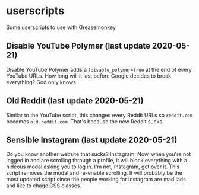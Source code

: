 # userscripts
Some userscripts to use with Greasemonkey

## Disable YouTube Polymer (last update 2020-05-21)

Disable YouTube Polymer adds a `?disable_polymer=true` at the end of every YouTube URLs.  How long will it last before Google decides to break everything?  God only knows.

## Old Reddit (last update 2020-05-21)

Similar to the YouTube script, this changes every Reddit URLs so `reddit.com` becomes `old.reddit.com`.  That's because the new Reddit sucks.

## Sensible Instagram (last update 2020-05-21)

Do you know another website that sucks?  Instagram.  Now, when you're not logged in and are scrolling through a profile, it will block everything with a hideous modal asking you to log in.  I'm not, Instagram, get over it.  This script removes the modal and re-enable scrolling.  It will probably be the most updated script since the people working for Instagram are mad lads and like to chage CSS classes.
